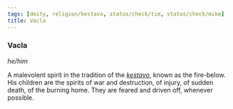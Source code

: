 ```yaml
---
tags: [deity, religion/kestavo, status/check/tim, status/check/mike]
title: Vacla
---
```

### Vacla
*he/him*

A malevolent spirit in the tradition of the *[kestavo](<../../religions/northern-folk-religions/kestavo.md>)*, known as the fire-below. His children are the spirits of war and destruction, of injury, of sudden death, of the burning home. They are feared and driven off, whenever possible.

